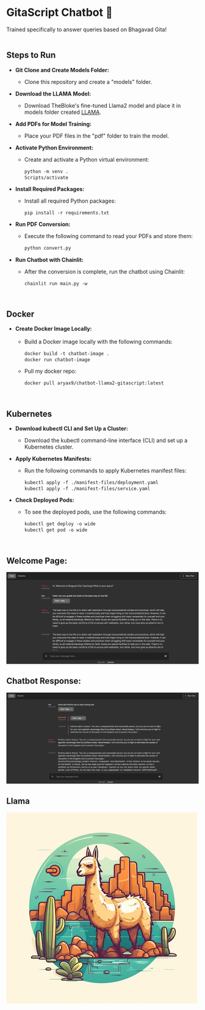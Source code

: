 # GitaScript Chatbot 🤖

Trained specifically to answer queries based on Bhagavad Gita!
<br><br>

## Steps to Run

- **Git Clone and Create Models Folder:**
  - Clone this repository and create a "models" folder.<br>

- **Download the LLAMA Model:**
  - Download TheBloke's fine-tuned Llama2 model and place it in models folder created [LLAMA](https://huggingface.co/TheBloke/Llama-2-7B-Chat-GGML/blob/main/llama-2-7b-chat.ggmlv3.q8_0.bin).<br>

- **Add PDFs for Model Training:**
  - Place your PDF files in the "pdf" folder to train the model.<br>

- **Activate Python Environment:**
  - Create and activate a Python virtual environment:
    ```shell
    python -m venv .
    Scripts/activate
    ```

- **Install Required Packages:**
  - Install all required Python packages:
    ```shell
    pip install -r requirements.txt
    ```

- **Run PDF Conversion:**
  - Execute the following command to read your PDFs and store them:
    ```python
    python convert.py
    ```

- **Run Chatbot with Chainlit:**
  - After the conversion is complete, run the chatbot using Chainlit:
    ```shell
    chainlit run main.py -w
    ```
    <br>

## Docker 

- **Create Docker Image Locally:**<br><br>
  - Build a Docker image locally with the following commands:
    ```shell
    docker build -t chatbot-image .
    docker run chatbot-image 
    ```
  - Pull my docker repo:
    ```shell
    docker pull aryax9/chatbot-llama2-gitascript:latest
    ```
    <br>
  
  
## Kubernetes

- **Download kubectl CLI and Set Up a Cluster:**
  - Download the kubectl command-line interface (CLI) and set up a Kubernetes cluster.

- **Apply Kubernetes Manifests:**
  - Run the following commands to apply Kubernetes manifest files:
    ```shell
    kubectl apply -f ./manifest-files/deployment.yaml
    kubectl apply -f ./manifest-files/service.yaml
    ```

- **Check Deployed Pods:**
  - To see the deployed pods, use the following commands:
    ```shell
    kubectl get deploy -o wide
    kubectl get pod -o wide
    ```
    <br>

## Welcome Page:

<img src="./screenshots/wlc.png" width="680">
<br>

## Chatbot Response:

<img src="./screenshots/cht.png" width="680">
<br>

## Llama 

![Llama Image](./images/img.png)
